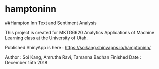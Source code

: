 # hamptoninn
##Hampton Inn Text and Sentiment Analysis 

This project is created for MKTG6620 Analytics Applications of Machine Learning class at the University of Utah.

Published ShinyApp is here : https://soikang.shinyapps.io/hamptoninn/

Author : Soi Kang, Amrutha Ravi, Tamanna Badhan
Finished Date : December 15th 2018
